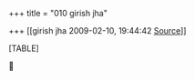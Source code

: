+++
title = "010 girish jha"

+++
[[girish jha	2009-02-10, 19:44:42 [Source](https://groups.google.com/g/bvparishat/c/_Zif_mylGt8)]]



[TABLE]



